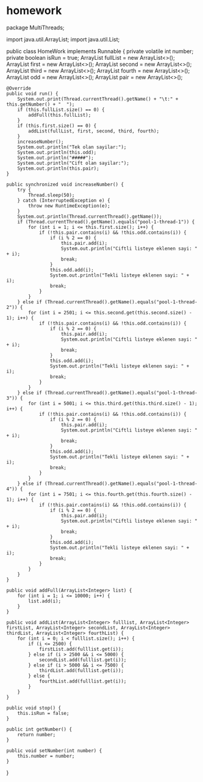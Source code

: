 # homework
package MultiThreads;

import java.util.ArrayList;
import java.util.List;

public class HomeWork implements Runnable {
    private volatile int number;
    private boolean isRun = true;
    ArrayList<Integer> fullList = new ArrayList<>();
    ArrayList<Integer> first = new ArrayList<>();
    ArrayList<Integer> second = new ArrayList<>();
    ArrayList<Integer> third = new ArrayList<>();
    ArrayList<Integer> fourth = new ArrayList<>();
    ArrayList<Integer> odd = new ArrayList<>();
    ArrayList<Integer> pair = new ArrayList<>();

    @Override
    public void run() {
        System.out.print(Thread.currentThread().getName() + "\t:" + this.getNumber() + "  ");
        if (this.fullList.size() == 0) {
            addFull(this.fullList);
        }
        if (this.first.size() == 0) {
            addList(fullList, first, second, third, fourth);
        }
        increaseNumber();
        System.out.println("Tek olan sayilar:");
        System.out.println(this.odd);
        System.out.println("#####");
        System.out.println("Cift olan sayilar:");
        System.out.println(this.pair);
    }

    public synchronized void increaseNumber() {
        try {
            Thread.sleep(50);
        } catch (InterruptedException e) {
            throw new RuntimeException(e);
        }
        System.out.println(Thread.currentThread().getName());
        if (Thread.currentThread().getName().equals("pool-1-thread-1")) {
            for (int i = 1; i <= this.first.size(); i++) {
                if (!this.pair.contains(i) && !this.odd.contains(i)) {
                    if (i % 2 == 0) {
                        this.pair.add(i);
                        System.out.println("Ciftli listeye eklenen sayi: " + i);
                        break;
                    }
                    this.odd.add(i);
                    System.out.println("Tekli listeye eklenen sayi: " + i);
                    break;
                }
            }
        } else if (Thread.currentThread().getName().equals("pool-1-thread-2")) {
            for (int i = 2501; i <= this.second.get(this.second.size() - 1); i++) {
                if (!this.pair.contains(i) && !this.odd.contains(i)) {
                    if (i % 2 == 0) {
                        this.pair.add(i);
                        System.out.println("Ciftli listeye eklenen sayi: " + i);
                        break;
                    }
                    this.odd.add(i);
                    System.out.println("Tekli listeye eklenen sayi: " + i);
                    break;
                }
            }
        } else if (Thread.currentThread().getName().equals("pool-1-thread-3")) {
            for (int i = 5001; i <= this.third.get(this.third.size() - 1); i++) {
                if (!this.pair.contains(i) && !this.odd.contains(i)) {
                    if (i % 2 == 0) {
                        this.pair.add(i);
                        System.out.println("Ciftli listeye eklenen sayi: " + i);
                        break;
                    }
                    this.odd.add(i);
                    System.out.println("Tekli listeye eklenen sayi: " + i);
                    break;
                }
            }
        } else if (Thread.currentThread().getName().equals("pool-1-thread-4")) {
            for (int i = 7501; i <= this.fourth.get(this.fourth.size() - 1); i++) {
                if (!this.pair.contains(i) && !this.odd.contains(i)) {
                    if (i % 2 == 0) {
                        this.pair.add(i);
                        System.out.println("Ciftli listeye eklenen sayi: " + i);
                        break;
                    }
                    this.odd.add(i);
                    System.out.println("Tekli listeye eklenen sayi: " + i);
                    break;
                }
            }
        }
    }

    public void addFull(ArrayList<Integer> list) {
        for (int i = 1; i <= 10000; i++) {
            list.add(i);
        }
    }

    public void addList(ArrayList<Integer> fulllist, ArrayList<Integer> firstList, ArrayList<Integer> secondList, ArrayList<Integer> thirdList, ArrayList<Integer> fourthList) {
        for (int i = 0; i < fulllist.size(); i++) {
            if (i <= 2500) {
                firstList.add(fulllist.get(i));
            } else if (i > 2500 && i <= 5000) {
                secondList.add(fulllist.get(i));
            } else if (i > 5000 && i <= 7500) {
                thirdList.add(fulllist.get(i));
            } else {
                fourthList.add(fulllist.get(i));
            }
        }
    }

    public void stop() {
        this.isRun = false;
    }

    public int getNumber() {
        return number;
    }

    public void setNumber(int number) {
        this.number = number;
    }
}

